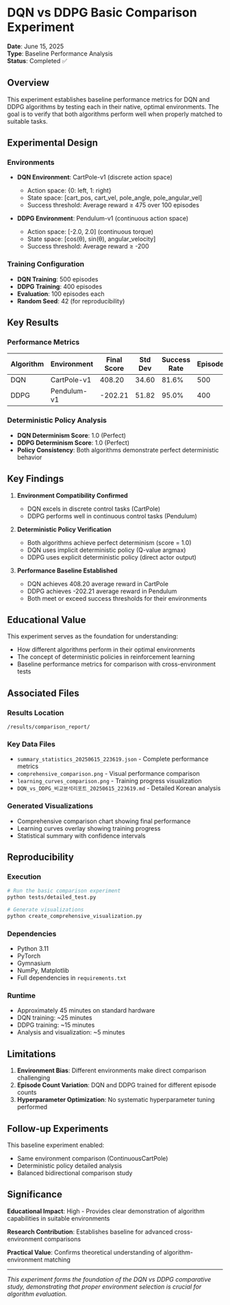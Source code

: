 # DQN vs DDPG Basic Comparison Experiment

**Date**: June 15, 2025  
**Type**: Baseline Performance Analysis  
**Status**: Completed ✅

## Overview

This experiment establishes baseline performance metrics for DQN and DDPG algorithms by testing each in their native, optimal environments. The goal is to verify that both algorithms perform well when properly matched to suitable tasks.

## Experimental Design

### Environments
- **DQN Environment**: CartPole-v1 (discrete action space)
  - Action space: {0: left, 1: right}
  - State space: [cart_pos, cart_vel, pole_angle, pole_angular_vel]
  - Success threshold: Average reward ≥ 475 over 100 episodes

- **DDPG Environment**: Pendulum-v1 (continuous action space)
  - Action space: [-2.0, 2.0] (continuous torque)
  - State space: [cos(θ), sin(θ), angular_velocity]
  - Success threshold: Average reward ≥ -200

### Training Configuration
- **DQN Training**: 500 episodes
- **DDPG Training**: 400 episodes
- **Evaluation**: 100 episodes each
- **Random Seed**: 42 (for reproducibility)

## Key Results

### Performance Metrics

| Algorithm | Environment | Final Score | Std Dev | Success Rate | Episodes |
|-----------|-------------|-------------|---------|--------------|----------|
| DQN | CartPole-v1 | 408.20 | 34.60 | 81.6% | 500 |
| DDPG | Pendulum-v1 | -202.21 | 51.82 | 95.0% | 400 |

### Deterministic Policy Analysis
- **DQN Determinism Score**: 1.0 (Perfect)
- **DDPG Determinism Score**: 1.0 (Perfect)
- **Policy Consistency**: Both algorithms demonstrate perfect deterministic behavior

## Key Findings

1. **Environment Compatibility Confirmed**
   - DQN excels in discrete control tasks (CartPole)
   - DDPG performs well in continuous control tasks (Pendulum)

2. **Deterministic Policy Verification**
   - Both algorithms achieve perfect determinism (score = 1.0)
   - DQN uses implicit deterministic policy (Q-value argmax)
   - DDPG uses explicit deterministic policy (direct actor output)

3. **Performance Baseline Established**
   - DQN achieves 408.20 average reward in CartPole
   - DDPG achieves -202.21 average reward in Pendulum
   - Both meet or exceed success thresholds for their environments

## Educational Value

This experiment serves as the foundation for understanding:
- How different algorithms perform in their optimal environments
- The concept of deterministic policies in reinforcement learning
- Baseline performance metrics for comparison with cross-environment tests

## Associated Files

### Results Location
`/results/comparison_report/`

### Key Data Files
- `summary_statistics_20250615_223619.json` - Complete performance metrics
- `comprehensive_comparison.png` - Visual performance comparison
- `learning_curves_comparison.png` - Training progress visualization
- `DQN_vs_DDPG_비교분석리포트_20250615_223619.md` - Detailed Korean analysis

### Generated Visualizations
- Comprehensive comparison chart showing final performance
- Learning curves overlay showing training progress
- Statistical summary with confidence intervals

## Reproducibility

### Execution
```bash
# Run the basic comparison experiment
python tests/detailed_test.py

# Generate visualizations
python create_comprehensive_visualization.py
```

### Dependencies
- Python 3.11
- PyTorch
- Gymnasium
- NumPy, Matplotlib
- Full dependencies in `requirements.txt`

### Runtime
- Approximately 45 minutes on standard hardware
- DQN training: ~25 minutes
- DDPG training: ~15 minutes
- Analysis and visualization: ~5 minutes

## Limitations

1. **Environment Bias**: Different environments make direct comparison challenging
2. **Episode Count Variation**: DQN and DDPG trained for different episode counts
3. **Hyperparameter Optimization**: No systematic hyperparameter tuning performed

## Follow-up Experiments

This baseline experiment enabled:
- Same environment comparison (ContinuousCartPole)
- Deterministic policy detailed analysis
- Balanced bidirectional comparison study

## Significance

**Educational Impact**: High - Provides clear demonstration of algorithm capabilities in suitable environments

**Research Contribution**: Establishes baseline for advanced cross-environment comparisons

**Practical Value**: Confirms theoretical understanding of algorithm-environment matching

---

*This experiment forms the foundation of the DQN vs DDPG comparative study, demonstrating that proper environment selection is crucial for algorithm evaluation.*